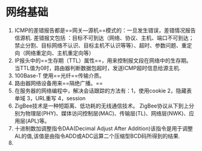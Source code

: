 # 网络基础
1. ICMP的差错报告都是==网关—源机==模式的：一旦发生错误，差错情况报告信源机.
差错报文包括 ：目标不可到达（网络、协议、主机、端口不可到达；禁止分割、目标网络不认识、目标主机不认识等等）、超时、参数问题、重定向（网络重定向、主机重定向等）
2. IP报头中的==生存期（TTL）属性==，用来控制报文段在网络中的生存期。 当TTL值为0时，路由器判断数据包超时，发送ICMP超时信息给源主机.
3. 100Base-T 使用==光纤==传输介质。
4. 路由器网络设备用来==隔绝广播。==
5. 在服务器的网络编程中，解决会话跟踪的方法有：1，使用cookie
2，隐藏表单域
3，URL重写
4，session
6. ZigBee技术是一种短距离、低功耗的无线通信技术。
ZigBee协议从下到上分别为物理层(PHY)、媒体访问控制层(MAC)、传输层(TL)、网络层(NWK)、应用层(APL)等。
7. 十进制数加调整指令DAA(Decimal Adjust After Addition)该指令是用于调整AL的值,该值是由指令ADD或ADC运算二个压缩型BCD码所得到的结果.
8. 